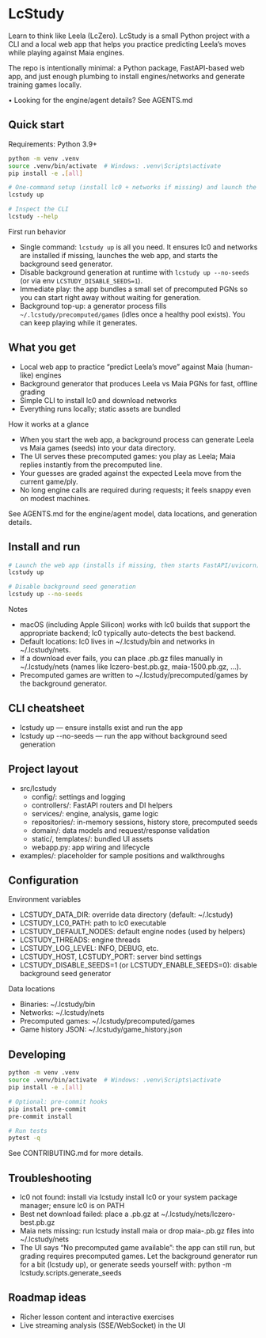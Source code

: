 # LcStudy

Learn to think like Leela (LcZero). LcStudy is a small Python project with a CLI and a local web app that helps you practice predicting Leela’s moves while playing against Maia engines.

The repo is intentionally minimal: a Python package, FastAPI-based web app, and just enough plumbing to install engines/networks and generate training games locally.

• Looking for the engine/agent details? See AGENTS.md

## Quick start

Requirements: Python 3.9+

```bash
python -m venv .venv
source .venv/bin/activate  # Windows: .venv\Scripts\activate
pip install -e .[all]

# One-command setup (install lc0 + networks if missing) and launch the app
lcstudy up

# Inspect the CLI
lcstudy --help
```

First run behavior
- Single command: `lcstudy up` is all you need. It ensures lc0 and networks are installed if missing, launches the web app, and starts the background seed generator.
- Disable background generation at runtime with `lcstudy up --no-seeds` (or via env `LCSTUDY_DISABLE_SEEDS=1`).
- Immediate play: the app bundles a small set of precomputed PGNs so you can start right away without waiting for generation.
- Background top-up: a generator process fills `~/.lcstudy/precomputed/games` (idles once a healthy pool exists). You can keep playing while it generates.

## What you get

- Local web app to practice “predict Leela’s move” against Maia (human-like) engines
- Background generator that produces Leela vs Maia PGNs for fast, offline grading
- Simple CLI to install lc0 and download networks
- Everything runs locally; static assets are bundled

How it works at a glance
- When you start the web app, a background process can generate Leela vs Maia games (seeds) into your data directory.
- The UI serves these precomputed games: you play as Leela; Maia replies instantly from the precomputed line.
- Your guesses are graded against the expected Leela move from the current game/ply.
- No long engine calls are required during requests; it feels snappy even on modest machines.

See AGENTS.md for the engine/agent model, data locations, and generation details.

## Install and run

```bash
# Launch the web app (installs if missing, then starts FastAPI/uvicorn)
lcstudy up

# Disable background seed generation
lcstudy up --no-seeds
```

Notes
- macOS (including Apple Silicon) works with lc0 builds that support the appropriate backend; lc0 typically auto-detects the best backend.
- Default locations: lc0 lives in ~/.lcstudy/bin and networks in ~/.lcstudy/nets.
- If a download ever fails, you can place .pb.gz files manually in ~/.lcstudy/nets (names like lczero-best.pb.gz, maia-1500.pb.gz, …).
- Precomputed games are written to ~/.lcstudy/precomputed/games by the background generator.

## CLI cheatsheet

- lcstudy up — ensure installs exist and run the app
- lcstudy up --no-seeds — run the app without background seed generation

## Project layout

- src/lcstudy
  - config/: settings and logging
  - controllers/: FastAPI routers and DI helpers
  - services/: engine, analysis, game logic
  - repositories/: in-memory sessions, history store, precomputed seeds
  - domain/: data models and request/response validation
  - static/, templates/: bundled UI assets
  - webapp.py: app wiring and lifecycle
- examples/: placeholder for sample positions and walkthroughs

## Configuration

Environment variables
- LCSTUDY_DATA_DIR: override data directory (default: ~/.lcstudy)
- LCSTUDY_LC0_PATH: path to lc0 executable
- LCSTUDY_DEFAULT_NODES: default engine nodes (used by helpers)
- LCSTUDY_THREADS: engine threads
- LCSTUDY_LOG_LEVEL: INFO, DEBUG, etc.
- LCSTUDY_HOST, LCSTUDY_PORT: server bind settings
- LCSTUDY_DISABLE_SEEDS=1 (or LCSTUDY_ENABLE_SEEDS=0): disable background seed generator

Data locations
- Binaries: ~/.lcstudy/bin
- Networks: ~/.lcstudy/nets
- Precomputed games: ~/.lcstudy/precomputed/games
- Game history JSON: ~/.lcstudy/game_history.json

## Developing

```bash
python -m venv .venv
source .venv/bin/activate  # Windows: .venv\Scripts\activate
pip install -e .[all]

# Optional: pre-commit hooks
pip install pre-commit
pre-commit install

# Run tests
pytest -q
```

See CONTRIBUTING.md for more details.

## Troubleshooting

- lc0 not found: install via lcstudy install lc0 or your system package manager; ensure lc0 is on PATH
- Best net download failed: place a .pb.gz at ~/.lcstudy/nets/lczero-best.pb.gz
- Maia nets missing: run lcstudy install maia or drop maia-<level>.pb.gz files into ~/.lcstudy/nets
- The UI says “No precomputed game available”: the app can still run, but grading requires precomputed games. Let the background generator run for a bit (lcstudy up), or generate seeds yourself with: python -m lcstudy.scripts.generate_seeds

## Roadmap ideas

- Richer lesson content and interactive exercises
- Live streaming analysis (SSE/WebSocket) in the UI
